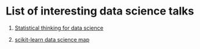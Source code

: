 # List of interesting data science talks

1. [Statistical thinking for data science](https://www.youtube.com/watch?v=TGGGDpb04Yc)

2. [scikit-learn data science map](http://scikit-learn.org/stable/tutorial/machine_learning_map/)
